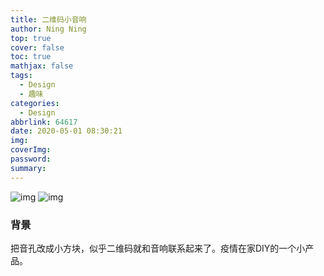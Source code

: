 ```yaml
---
title: 二维码小音响
author: Ning Ning
top: true
cover: false
toc: true
mathjax: false
tags:
  - Design
  - 趣味
categories:
  - Design
abbrlink: 64617
date: 2020-05-01 08:30:21
img:
coverImg:
password:
summary:
---
```

![img](https://cdn.jsdelivr.net/gh/CoreyTao/photo2/二维码效果图.jpg )
![img](https://cdn.jsdelivr.net/gh/CoreyTao/photo2/二维码小音响.jpg )

### 背景

把音孔改成小方块，似乎二维码就和音响联系起来了。疫情在家DIY的一个小产品。




